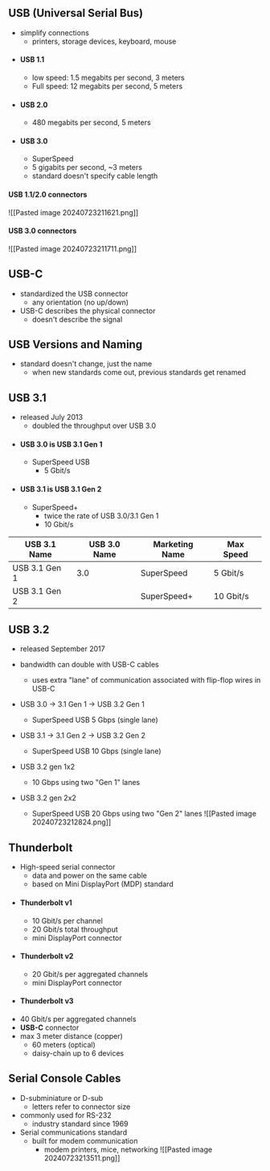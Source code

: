 ## USB (Universal Serial Bus)
- simplify connections
	-  printers, storage devices, keyboard, mouse
- #### USB 1.1
	- low speed: 1.5 megabits per second, 3 meters
	- Full speed: 12 megabits per second, 5 meters
- #### USB 2.0
	- 480 megabits per second, 5 meters
- #### USB 3.0 
	- SuperSpeed
	- 5 gigabits per second, ~3 meters
	- standard doesn't specify cable length
#### USB 1.1/2.0 connectors
![[Pasted image 20240723211621.png]]

#### USB 3.0 connectors
![[Pasted image 20240723211711.png]]
## USB-C
- standardized the USB connector
	- any orientation (no up/down)
- USB-C describes the physical connector 
	- doesn't describe the signal 

## USB Versions and Naming
- standard doesn't change, just the name 
	- when new standards come out, previous standards get renamed 

## USB 3.1
- released July 2013
	- doubled the throughput over USB 3.0
- #### USB 3.0 is USB 3.1 Gen 1
	- SuperSpeed USB
		- 5 Gbit/s
- #### USB 3.1 is USB 3.1 Gen 2
	- SuperSpeed+
		- twice the rate of USB 3.0/3.1 Gen 1
		- 10 Gbit/s

| USB 3.1 Name  | USB 3.0 Name | Marketing Name | Max Speed |
| ------------- | ------------ | -------------- | --------- |
| USB 3.1 Gen 1 | 3.0          | SuperSpeed     | 5 Gbit/s  |
| USB 3.1 Gen 2 |              | SuperSpeed+    | 10 Gbit/s |


## USB 3.2
- released September 2017
- bandwidth can double with USB-C cables
	- uses extra "lane" of communication associated with flip-flop wires in USB-C
- USB 3.0 -> 3.1 Gen 1 -> USB 3.2 Gen 1
	- SuperSpeed USB 5 Gbps (single lane)
- USB 3.1 -> 3.1 Gen 2 -> USB 3.2 Gen 2
	- SuperSpeed USB 10 Gbps (single lane)
	
- USB 3.2 gen 1x2
	- 10 Gbps using two "Gen 1" lanes
- USB 3.2 gen 2x2
	- SuperSpeed USB 20 Gbps using two "Gen 2" lanes
![[Pasted image 20240723212824.png]]

## Thunderbolt
- High-speed serial connector
	- data and power on the same cable
	- based on Mini DisplayPort (MDP) standard
- #### Thunderbolt v1
	- 10 Gbit/s per channel
	-  20 Gbit/s total throughput
	- mini DisplayPort connector
- #### Thunderbolt v2
	-  20 Gbit/s per aggregated channels
	- mini DisplayPort connector
- #### Thunderbolt v3
- 40 Gbit/s per aggregated channels
-  **USB-C** connector
- max 3 meter distance (copper)
	- 60 meters (optical)
	- daisy-chain up to 6 devices

## Serial Console Cables
- D-subminiature or D-sub
	- letters refer to connector size
- commonly used for RS-232
	- industry standard since 1969 
- Serial communications standard
	- built for modem communication
		- modem printers, mice, networking
![[Pasted image 20240723213511.png]]